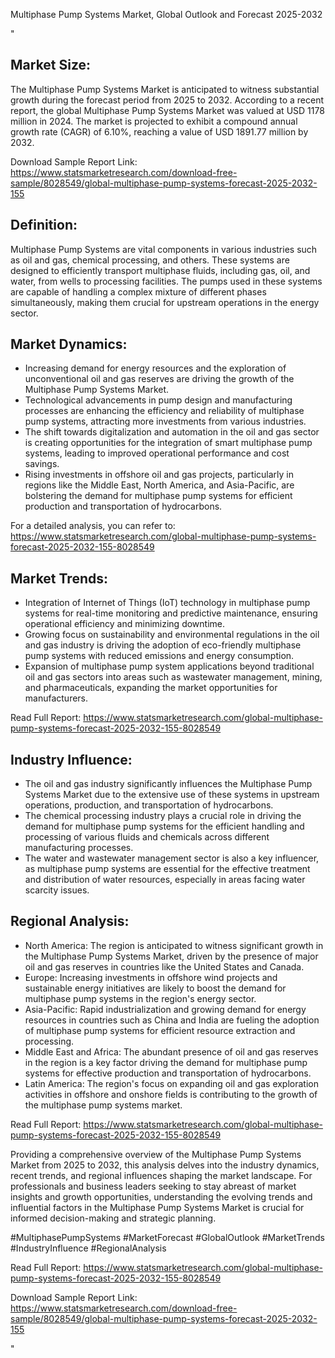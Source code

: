 Multiphase Pump Systems Market, Global Outlook and Forecast 2025-2032

"<h2>Market Size:</h2>
<p>The Multiphase Pump Systems Market is anticipated to witness substantial growth during the forecast period from 2025 to 2032. According to a recent report, the global Multiphase Pump Systems Market was valued at USD 1178 million in 2024. The market is projected to exhibit a compound annual growth rate (CAGR) of 6.10%, reaching a value of USD 1891.77 million by 2032.</p>
<p>Download Sample Report Link: <a href='https://www.statsmarketresearch.com/download-free-sample/8028549/global-multiphase-pump-systems-forecast-2025-2032-155'>https://www.statsmarketresearch.com/download-free-sample/8028549/global-multiphase-pump-systems-forecast-2025-2032-155</a></p>


<h2>Definition:</h2>
<p>Multiphase Pump Systems are vital components in various industries such as oil and gas, chemical processing, and others. These systems are designed to efficiently transport multiphase fluids, including gas, oil, and water, from wells to processing facilities. The pumps used in these systems are capable of handling a complex mixture of different phases simultaneously, making them crucial for upstream operations in the energy sector.</p>


<h2>Market Dynamics:</h2>
<ul>
  <li>Increasing demand for energy resources and the exploration of unconventional oil and gas reserves are driving the growth of the Multiphase Pump Systems Market.</li>
  
  <li>Technological advancements in pump design and manufacturing processes are enhancing the efficiency and reliability of multiphase pump systems, attracting more investments from various industries.</li>
  
  <li>The shift towards digitalization and automation in the oil and gas sector is creating opportunities for the integration of smart multiphase pump systems, leading to improved operational performance and cost savings.</li>
  
  <li>Rising investments in offshore oil and gas projects, particularly in regions like the Middle East, North America, and Asia-Pacific, are bolstering the demand for multiphase pump systems for efficient production and transportation of hydrocarbons.</li>
</ul>

<p>For a detailed analysis, you can refer to: <a href='https://www.statsmarketresearch.com/global-multiphase-pump-systems-forecast-2025-2032-155-8028549'>https://www.statsmarketresearch.com/global-multiphase-pump-systems-forecast-2025-2032-155-8028549</a></p>


<h2>Market Trends:</h2>
<ul>
  <li>Integration of Internet of Things (IoT) technology in multiphase pump systems for real-time monitoring and predictive maintenance, ensuring operational efficiency and minimizing downtime.</li>

  <li>Growing focus on sustainability and environmental regulations in the oil and gas industry is driving the adoption of eco-friendly multiphase pump systems with reduced emissions and energy consumption.</li>

  <li>Expansion of multiphase pump system applications beyond traditional oil and gas sectors into areas such as wastewater management, mining, and pharmaceuticals, expanding the market opportunities for manufacturers.</li>
</ul> 

<p>Read Full Report: <a href='https://www.statsmarketresearch.com/global-multiphase-pump-systems-forecast-2025-2032-155-8028549'>https://www.statsmarketresearch.com/global-multiphase-pump-systems-forecast-2025-2032-155-8028549</a></p>


<h2>Industry Influence:</h2>
<ul>
  <li>The oil and gas industry significantly influences the Multiphase Pump Systems Market due to the extensive use of these systems in upstream operations, production, and transportation of hydrocarbons.</li>
  
  <li>The chemical processing industry plays a crucial role in driving the demand for multiphase pump systems for the efficient handling and processing of various fluids and chemicals across different manufacturing processes.</li>
  
  <li>The water and wastewater management sector is also a key influencer, as multiphase pump systems are essential for the effective treatment and distribution of water resources, especially in areas facing water scarcity issues.</li>
</ul>


<h2>Regional Analysis:</h2>
<ul>
  <li>North America: The region is anticipated to witness significant growth in the Multiphase Pump Systems Market, driven by the presence of major oil and gas reserves in countries like the United States and Canada.</li>

  <li>Europe: Increasing investments in offshore wind projects and sustainable energy initiatives are likely to boost the demand for multiphase pump systems in the region's energy sector.</li>

  <li>Asia-Pacific: Rapid industrialization and growing demand for energy resources in countries such as China and India are fueling the adoption of multiphase pump systems for efficient resource extraction and processing.</li>

  <li>Middle East and Africa: The abundant presence of oil and gas reserves in the region is a key factor driving the demand for multiphase pump systems for effective production and transportation of hydrocarbons.</li>

  <li>Latin America: The region's focus on expanding oil and gas exploration activities in offshore and onshore fields is contributing to the growth of the multiphase pump systems market.</li>
</ul>

<p>Read Full Report: <a href='https://www.statsmarketresearch.com/global-multiphase-pump-systems-forecast-2025-2032-155-8028549'>https://www.statsmarketresearch.com/global-multiphase-pump-systems-forecast-2025-2032-155-8028549</a></p>

Providing a comprehensive overview of the Multiphase Pump Systems Market from 2025 to 2032, this analysis delves into the industry dynamics, recent trends, and regional influences shaping the market landscape. For professionals and business leaders seeking to stay abreast of market insights and growth opportunities, understanding the evolving trends and influential factors in the Multiphase Pump Systems Market is crucial for informed decision-making and strategic planning.

#MultiphasePumpSystems #MarketForecast #GlobalOutlook #MarketTrends #IndustryInfluence #RegionalAnalysis

<p>Read Full Report: <a href='https://www.statsmarketresearch.com/global-multiphase-pump-systems-forecast-2025-2032-155-8028549'>https://www.statsmarketresearch.com/global-multiphase-pump-systems-forecast-2025-2032-155-8028549</a></p>
<p>Download Sample Report Link: <a href='https://www.statsmarketresearch.com/download-free-sample/8028549/global-multiphase-pump-systems-forecast-2025-2032-155'>https://www.statsmarketresearch.com/download-free-sample/8028549/global-multiphase-pump-systems-forecast-2025-2032-155</a></p>"
